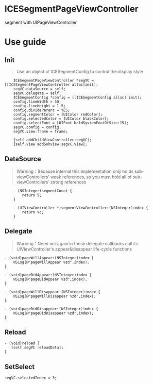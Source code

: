 # ICESegmentPageViewController
segment with UIPageViewController

# Use guide
## Init
> Use an object of ICESegmentConfig to control the display style
```
	ICESegmentPageViewController *segVC = [[ICESegmentPageViewController alloc]init];
    segVC.dataSource = self;
    segVC.delegate = self;
    ICESegmentConfig *config = [[ICESegmentConfig alloc] init];
    config.lineWidth = 50;
    config.lineHeight = 1.5;
    config.divideParent = YES;
    config.segmentColor = [UIColor redColor];
    config.selectedColor = [UIColor blackColor];
    config.selectFont = [UIFont boldSystemFontOfSize:15];
    segVC.config = config;
    segVC.view.frame = frame;

    [self addChildViewController:segVC];
    [self.view addSubview:segVC.view];

```

## DataSource
>  Warning：Because internal this implementation only holds sub-viewControllers' weak references, so you must hold all of sub-viewControllers' strong references 

```
    - (NSInteger)segmentCount {
    	return 5;
	}

	- (UIViewController *)segmentViewController:(NSInteger)index {
    	return vc;
	}
```

## Delegate
>Warning：Need not again in these delegate callbacks call its UIViewController's appear&disappear life-cycle functions

```
- (void)pageWillAppear:(NSInteger)index {
    NSLog(@"pageWillAppear %zd",index);
}

- (void)pageDidAppear:(NSInteger)index {
    NSLog(@"pageDidAppear %zd",index);
}

- (void)pageWillDisappear:(NSInteger)index {
    NSLog(@"pageWillDisappear %zd",index);
}

- (void)pageDidDisappear:(NSInteger)index {
    NSLog(@"pageDidDisappear %zd",index);
}
```

## Reload 

```
- (void)reload {
   [self.segVC reloadData];
}
 ```

##  SetSelect

```
segVC.selectedIndex = 3;
```